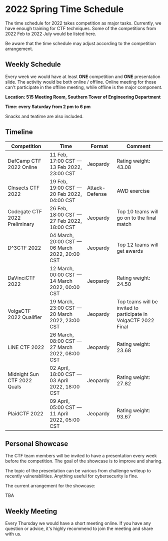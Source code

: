 # 2022 Spring Time Schedule

The time schedule for 2022 takes competition as major tasks. Currently, we have enough training for CTF techniques. Some of the competitions from 2022 Feb to 2022 July would be listed here.

Be aware that the time schedule may adjust according to the competition arrangement.

## Weekly Schedule

Every week we would have at least **ONE** competition and **ONE** presentation slide. The activity would be both online / offline. Online meeting for those can't participate in the offline meeting, while offline is the major component.

**Location: 515 Meeting Room, Southern Tower of Engineering Department**

**Time: every Saturday from 2 pm to 6 pm**

Snacks and teatime are also included.

## Timeline

| Competition                   | Time                                           | Format         | Comment                                                      |
| ----------------------------- | ---------------------------------------------- | -------------- | ------------------------------------------------------------ |
| DefCamp CTF 2022 Online       | 11 Feb, 17:00 CST — 13 Feb 2022, 23:00 CST     | Jeopardy       | Rating weight: 43.08                                         |
| CInsects CTF 2022             | 19 Feb, 19:00 CST — 20 Feb 2022, 04:00 CST     | Attack-Defense | AWD exercise                                                 |
| Codegate CTF 2022 Preliminary | 26 Feb, 18:00 CST — 27 Feb 2022, 18:00 CST     | Jeopardy       | Top 10 teams will go on to the final match                   |
| D^3CTF 2022                   | 04 March, 20:00 CST — 06 March 2022, 20:00 CST | Jeopardy       | Top 12 teams will get awards                                 |
| DaVinciCTF 2022               | 12 March, 00:00 CST — 14 March 2022, 00:00 CST | Jeopardy       | Rating weight: 24.50                                         |
| VolgaCTF 2022 Qualifier       | 19 March, 23:00 CST — 20 March 2022, 23:00 CST | Jeopardy       | Top teams will be invited to participate in VolgaCTF 2022 Final |
| LINE CTF 2022                 | 26 March, 08:00 CST — 27 March 2022, 08:00 CST | Jeopardy       | Rating weight: 23.68                                         |
| Midnight Sun CTF 2022 Quals   | 02 April, 18:00 CST — 03 April 2022, 18:00 CST | Jeopardy       | Rating weight: 27.82                                         |
| PlaidCTF 2022                 | 09 April, 05:00 CST — 11 April 2022, 05:00 CST | Jeopardy       | Rating weight: 93.67                                         |

## Personal Showcase

The CTF team members will be invited to have a presentation every week before the competition. The goal of the showcase is to improve and sharing.

The topic of the presentation can be various from challenge writeup to recently vulnerabilities. Anything useful for cybersecurity is fine.

The current arrangement for the showcase:

TBA

## Weekly Meeting

Every Thursday we would have a short meeting online. If you have any question or advice, it's highly recommend to join the meeting and share with us.